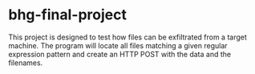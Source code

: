 # bhg-final-project
This project is designed to test how files can be exfiltrated from
a target machine. The program will locate all files matching a given
regular expression pattern and create an HTTP POST with the data and
the filenames.
